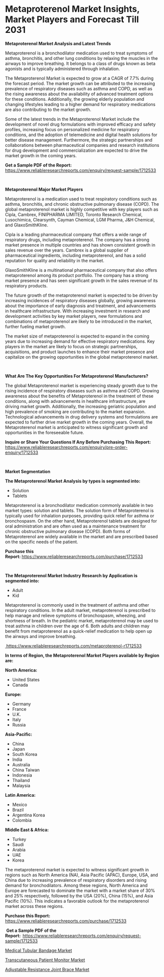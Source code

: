<p><h1>Metaproterenol Market Insights, Market Players and Forecast Till 2031</h1></p><p><strong>Metaproterenol Market Analysis and Latest Trends</strong></p>
<p><p>Metaproterenol is a bronchodilator medication used to treat symptoms of asthma, bronchitis, and other lung conditions by relaxing the muscles in the airways to improve breathing. It belongs to a class of drugs known as beta agonists and is typically administered through inhalation.</p><p>The Metaproterenol Market is expected to grow at a CAGR of 7.7% during the forecast period. The market growth can be attributed to the increasing prevalence of respiratory diseases such as asthma and COPD, as well as the rising awareness about the availability of advanced treatment options for these conditions. Additionally, the growing elderly population and changing lifestyles leading to a higher demand for respiratory medications are also contributing to the market growth.</p><p>Some of the latest trends in the Metaproterenol Market include the development of novel drug formulations with improved efficacy and safety profiles, increasing focus on personalized medicine for respiratory conditions, and the adoption of telemedicine and digital health solutions for better disease management. Furthermore, the strategic partnerships and collaborations between pharmaceutical companies and research institutions for drug development and commercialization are expected to drive the market growth in the coming years.</p></p>
<p><strong>Get a Sample PDF of the Report:&nbsp;</strong> <a href="https://www.reliableresearchreports.com/enquiry/request-sample/1712533">https://www.reliableresearchreports.com/enquiry/request-sample/1712533</a></p>
<p>&nbsp;</p>
<p><strong>Metaproterenol Major Market Players</strong></p>
<p><p>Metaproterenol is a medication used to treat respiratory conditions such as asthma, bronchitis, and chronic obstructive pulmonary disease (COPD). The global metaproterenol market is highly competitive with key players such as Cipla, Cambrex, FINIPHARMA LIMITED, Toronto Research Chemical, Lusochimica, Clearsynth, Cayman Chemical, LGM Pharma, J&H Chemical, and GlaxoSmithKline.</p><p>Cipla is a leading pharmaceutical company that offers a wide range of respiratory drugs, including metaproterenol. The company has a strong market presence in multiple countries and has shown consistent growth in sales revenue over the years. Cambrex is a global supplier of pharmaceutical ingredients, including metaproterenol, and has a solid reputation for quality and reliability in the market.</p><p>GlaxoSmithKline is a multinational pharmaceutical company that also offers metaproterenol among its product portfolio. The company has a strong market presence and has seen significant growth in the sales revenue of its respiratory products.</p><p>The future growth of the metaproterenol market is expected to be driven by increasing incidences of respiratory diseases globally, growing awareness about the importance of early diagnosis and treatment, and advancements in healthcare infrastructure. With increasing investment in research and development activities by key market players, new formulations and combinations of metaproterenol are likely to be introduced in the market, further fueling market growth.</p><p>The market size of metaproterenol is expected to expand in the coming years due to increasing demand for effective respiratory medications. Key players in the market are likely to focus on strategic partnerships, acquisitions, and product launches to enhance their market presence and capitalize on the growing opportunities in the global metaproterenol market.</p></p>
<p>&nbsp;</p>
<p><strong>What Are The Key Opportunities For Metaproterenol Manufacturers?</strong></p>
<p><p>The global Metaproterenol market is experiencing steady growth due to the rising incidence of respiratory diseases such as asthma and COPD. Growing awareness about the benefits of Metaproterenol in the treatment of these conditions, along with advancements in healthcare infrastructure, are driving market growth. Additionally, the increasing geriatric population and high prevalence of smoking are contributing to the market expansion. Technological advancements in drug delivery systems and formulations are expected to further drive market growth in the coming years. Overall, the Metaproterenol market is anticipated to witness significant growth and opportunities in the foreseeable future.</p></p>
<p><strong>Inquire or Share Your Questions If Any Before Purchasing This Report:</strong> <a href="https://www.reliableresearchreports.com/enquiry/pre-order-enquiry/1712533">https://www.reliableresearchreports.com/enquiry/pre-order-enquiry/1712533</a></p>
<p>&nbsp;</p>
<p><strong>Market Segmentation</strong></p>
<p><strong>The Metaproterenol Market Analysis by types is segmented into:</strong></p>
<p><ul><li>Solution</li><li>Tablets</li></ul></p>
<p><p>Metaproterenol is a bronchodilator medication commonly available in two market types: solution and tablets. The solution form of Metaproterenol is typically used for inhalation purposes, providing quick relief for asthma or bronchospasm. On the other hand, Metaproterenol tablets are designed for oral administration and are often used as a maintenance treatment for chronic obstructive pulmonary disease (COPD). Both forms of Metaproterenol are widely available in the market and are prescribed based on the specific needs of the patient.</p></p>
<p><strong>Purchase this Report:&nbsp;</strong><a href="https://www.reliableresearchreports.com/purchase/1712533">https://www.reliableresearchreports.com/purchase/1712533</a></p>
<p>&nbsp;</p>
<p><strong>The Metaproterenol Market Industry Research by Application is segmented into:</strong></p>
<p><ul><li>Adult</li><li>Kid</li></ul></p>
<p><p>Metaproterenol is commonly used in the treatment of asthma and other respiratory conditions. In the adult market, metaproterenol is prescribed to help manage and relieve symptoms of bronchospasm, wheezing, and shortness of breath. In the pediatric market, metaproterenol may be used to treat asthma in children over the age of 6. Both adults and children may benefit from metaproterenol as a quick-relief medication to help open up the airways and improve breathing.</p></p>
<p><a href="https://www.reliableresearchreports.com/metaproterenol-r1712533">&nbsp;https://www.reliableresearchreports.com/metaproterenol-r1712533</a></p>
<p><strong>In terms of Region, the Metaproterenol Market Players available by Region are:</strong></p>
<p>
    <p> <strong> North America: </strong>
        <ul>
            <li>United States</li>
            <li>Canada</li>
        </ul>
        </p> 
    <p> <strong> Europe: </strong>
        <ul>
            <li>Germany</li>
            <li>France</li>
            <li>U.K.</li>
            <li>Italy</li>
            <li>Russia</li>
        </ul>
        </p> 
    <p> <strong> Asia-Pacific: </strong>
        <ul>
            <li>China</li>
            <li>Japan</li>
            <li>South Korea</li>
            <li>India</li>
            <li>Australia</li>
            <li>China Taiwan</li>
            <li>Indonesia</li>
            <li>Thailand</li>
            <li>Malaysia</li>
        </ul>
        </p> 
    <p> <strong> Latin America: </strong>
        <ul>
            <li>Mexico</li>
            <li>Brazil</li>
            <li>Argentina Korea</li>
            <li>Colombia</li>
        </ul>
        </p> 
    <p> <strong> Middle East & Africa: </strong>
        <ul>
            <li>Turkey</li>
            <li>Saudi</li>
            <li>Arabia</li>
            <li>UAE</li>
            <li>Korea</li>
        </ul>
    </p>
    </p>
<p><p>The metaproterenol market is expected to witness significant growth in regions such as North America (NA), Asia Pacific (APAC), Europe, USA, and China due to increasing prevalence of respiratory disorders and rising demand for bronchodilators. Among these regions, North America and Europe are forecasted to dominate the market with a market share of 30% and 25% respectively, followed by the USA (20%), China (15%), and Asia Pacific (10%). This indicates a favorable outlook for the metaproterenol market across these regions.</p></p>
<p><strong>Purchase this Report: </strong><a href="https://www.reliableresearchreports.com/purchase/1712533">https://www.reliableresearchreports.com/purchase/1712533</a></p>
<p>&nbsp;<strong>Get a Sample PDF of the Report:&nbsp;&nbsp;</strong><a href="https://www.reliableresearchreports.com/enquiry/request-sample/1712533">https://www.reliableresearchreports.com/enquiry/request-sample/1712533</a></p>
<p><strong></strong></p>
<p><p><a href="https://view.publitas.com/reportprime-1/medical-tubular-bandage-market-insight-market-trends-growth-forecasted-from-2024-to-2031/">Medical Tubular Bandage Market</a></p><p><a href="https://view.publitas.com/reportprime-1/transcutaneous-patient-monitor-market-the-key-to-successful-business-strategy-forecast-till-2031/">Transcutaneous Patient Monitor Market</a></p><p><a href="https://view.publitas.com/reportprime-1/adjustable-resistance-joint-brace-market-outlook-industry-overview-and-forecast-2024-to-2031/">Adjustable Resistance Joint Brace Market</a></p></p>